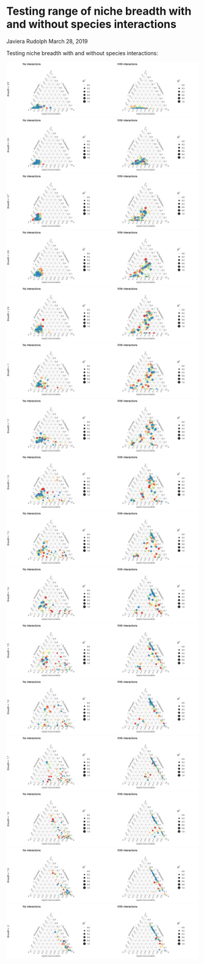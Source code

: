 Testing range of niche breadth with and without species interactions
================
Javiera Rudolph
March 28, 2019

Testing niche breadth with and without species interactions:

![](20190328-Fig2_files/figure-markdown_github/unnamed-chunk-2-1.png)![](20190328-Fig2_files/figure-markdown_github/unnamed-chunk-2-2.png)![](20190328-Fig2_files/figure-markdown_github/unnamed-chunk-2-3.png)![](20190328-Fig2_files/figure-markdown_github/unnamed-chunk-2-4.png)![](20190328-Fig2_files/figure-markdown_github/unnamed-chunk-2-5.png)![](20190328-Fig2_files/figure-markdown_github/unnamed-chunk-2-6.png)![](20190328-Fig2_files/figure-markdown_github/unnamed-chunk-2-7.png)![](20190328-Fig2_files/figure-markdown_github/unnamed-chunk-2-8.png)![](20190328-Fig2_files/figure-markdown_github/unnamed-chunk-2-9.png)![](20190328-Fig2_files/figure-markdown_github/unnamed-chunk-2-10.png)![](20190328-Fig2_files/figure-markdown_github/unnamed-chunk-2-11.png)![](20190328-Fig2_files/figure-markdown_github/unnamed-chunk-2-12.png)![](20190328-Fig2_files/figure-markdown_github/unnamed-chunk-2-13.png)![](20190328-Fig2_files/figure-markdown_github/unnamed-chunk-2-14.png)![](20190328-Fig2_files/figure-markdown_github/unnamed-chunk-2-15.png)![](20190328-Fig2_files/figure-markdown_github/unnamed-chunk-2-16.png)
